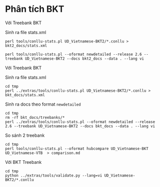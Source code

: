 # Phân tích BKT

Với Treebank BKT

Sinh ra file stats.xml

```
perl tools/conllu-stats.pl UD_Vietnamese-BKT2/*.conllu > bkt2_docs/stats.xml 
```

```
perl tools/conllu-stats.pl --oformat newdetailed --release 2.6 --treebank UD_Vietnamese-BKT2 --docs bkt2_docs --data . --lang vi 
```


Với Treebank BKT

Sinh ra file stats.xml

```
cd tmp
perl ../extras/tools/conllu-stats.pl UD_Vietnamese-BKT2/*.conllu > bkt_docs/stats.xml 
```

Sinh ra docs theo format `newdetailed`

```
cd tmp
rm -rf bkt_docs/treebanks/*
perl ../extras/tools/conllu-stats.pl --oformat newdetailed --release 2.6 --treebank UD_Vietnamese-BKT2 --docs bkt_docs --data . --lang vi
```


So sánh 2 treebank 

```
cd tmp
perl tools/conllu-stats.pl --oformat hubcompare UD_Vietnamese-BKT UD_Vietnamese-VTB  > comparison.md 
```

Với BKT Treebank 

```
cd tmp
python ../extras/tools/validate.py --lang=vi UD_Vietnamese-BKT2/*.conllu
```